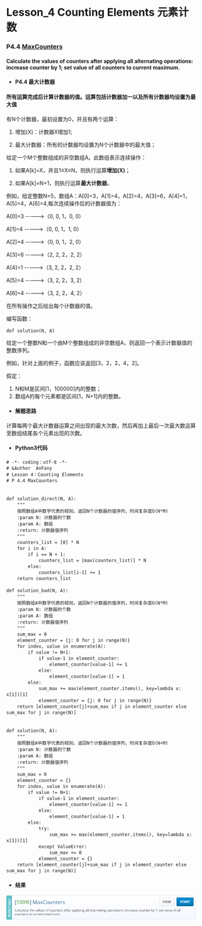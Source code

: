 # Lesson_4 Counting Elements 元素计数

### P4.4 [MaxCounters](https://app.codility.com/programmers/lessons/4-counting_elements/max_counters/)


#### Calculate the values of counters after applying all alternating operations: increase counter by 1; set value of all counters to current maximum.


* #### P4.4 最大计数器

#### 所有运算完成后计算计数器的值。运算包括计数器加一以及所有计数器均设置为最大值

有N个计数器，最初设置为0，并且有两个运算：

   1. 增加(X)：计数器X增加1;

   2. 最大计数器：所有的计数器均设置为N个计数器中的最大值；


给定一个M个整数组成的非空数组A。此数组表示连续操作：

   1. 如果A[k]=X，并且1≤X≤N，则执行运算**增加(X)**；

   2. 如果A[k]=N+1，则执行运算**最大计数器**。


例如，给定整数N=5，数组A：A[0]=3，A[1]=4，A[2]=4，A[3]=6，A[4]=1，A[5]=4，A[6]=4,每次连续操作后的计数器值为：

A[0]=3 ----->（0, 0, 1，0, 0）

A[1]=4 ----->（0, 0, 1，1, 0）

A[2]=4 ----->（0, 0, 1，2, 0）

A[3]=6 ----->（2, 2, 2，2, 2）

A[4]=1 ----->（3, 2, 2，2, 2）

A[5]=4 ----->（3, 2, 2，3, 2）

A[6]=4 ----->（3, 2, 2，4, 2）

在所有操作之后给出每个计数器的值。


编写函数：
```
def solution(N, A)
```

给定一个整数N和一个由M个整数组成的非空数组A，则返回一个表示计数器值的整数序列。

例如，针对上面的例子，函数应该返回[3，2，2，4，2]。


假定：
  1. N和M是区间[1，100000]内的整数；
  2. 数组A的每个元素都是区间[1，N+1]内的整数。



* #### 解题思路

计算每两个最大计数器运算之间出现的最大次数，然后再加上最后一次最大数运算至数组结尾各个元素出现的次数。

* #### Python3代码
```
# -*- coding：utf-8 -*-
# &Author  AnFany
# Lesson 4：Counting Elements
# P 4.4 MaxCounters


def solution_direct(N, A):
    """
    按照数组A中数字代表的规则，返回N个计数器的值序列，时间复杂度O(N*M)
    :param N: 计数器的个数
    :param A: 数组
    :return: 计数器值序列
    """
    counters_list = [0] * N
    for i in A:
        if i == N + 1:
            counters_list = [max(counters_list)] * N
        else:
            counters_list[i-1] += 1
    return counters_list

def solution_bad(N, A):
    """
    按照数组A中数字代表的规则，返回N个计数器的值序列，时间复杂度O(N*M)
    :param N: 计数器的个数
    :param A: 数组
    :return: 计数器值序列
    """
    sum_max = 0
    element_counter = {j: 0 for j in range(N)}
    for index, value in enumerate(A):
        if value != N+1:
            if value-1 in element_counter:
                element_counter[value-1] += 1
            else:
                element_counter[value-1] = 1
        else:
            sum_max += max(element_counter.items(), key=lambda x: x[1])[1]
            element_counter = {j: 0 for j in range(N)}
    return [element_counter[j]+sum_max if j in element_counter else sum_max for j in range(N)]


def solution(N, A):
    """
    按照数组A中数字代表的规则，返回N个计数器的值序列，时间复杂度O(N+M)
    :param N: 计数器的个数
    :param A: 数组
    :return: 计数器值序列
    """
    sum_max = 0
    element_counter = {}
    for index, value in enumerate(A):
        if value != N+1:
            if value-1 in element_counter:
                element_counter[value-1] += 1
            else:
                element_counter[value-1] = 1
        else:
            try:
                sum_max += max(element_counter.items(), key=lambda x: x[1])[1]
            except ValueError:
                sum_max += 0
            element_counter = {}
    return [element_counter[j]+sum_max if j in element_counter else sum_max for j in range(N)]
```

* #### 结果

![image](https://github.com/Anfany/Codility-Lessons-By-Python3/blob/master/L4_Counting%20Elements/4.4.png)
